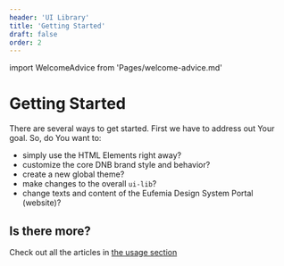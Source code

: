 ```yaml
---
header: 'UI Library'
title: 'Getting Started'
draft: false
order: 2
---
```


import WelcomeAdvice from 'Pages/welcome-advice.md'

# Getting Started

There are several ways to get started. First we have to address out Your goal. So, do You want to:

- simply use the HTML Elements right away?
- customize the core DNB brand style and behavior?
- create a new global theme?
- make changes to the overall `ui-lib`?
- change texts and content of the Eufemia Design System Portal (website)?

## Is there more?

Check out all the articles in [the usage section](/uilib/usage/)

<WelcomeAdvice />

<!-- prettier-ignore-start -->

<!-- export default ({ children }) => (
  <div>
    <h1>My Layout</h1>
    <div>{children}</div>
  </div>
) -->

<!-- prettier-ignore-end -->

<!-- ```json
[
  {
    "selected_value": "Visible value",
    "outside_value": "1234.56.78901",
    "content": ["1234.56.78901", "Brukskonto - Kari Nordmann"]
  }
]
``` -->
